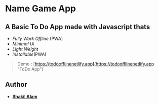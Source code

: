 # Name Game App
## A Basic To Do App made with Javascript thats
- *Fully Work Offline* (PWA)
- *Minimal UI*
- *Light Weight*
- *Installable*(PWA)

>Demo : [https://todoofflinenetlify.app](https://todoofflinenetlify.app "ToDo App")

## Author

- **[Shakil Alam](https://github.com/itxshakil)**
